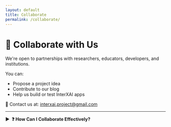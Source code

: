```yaml
---
layout: default
title: Collaborate
permalink: /collaborate/
---
```


# 🤝 Collaborate with Us

We're open to partnerships with researchers, educators, developers, and institutions.

You can:
- Propose a project idea  
- Contribute to our blog  
- Help us build or test InterXAI apps  

📧 Contact us at: [interxai.project@gmail.com](mailto:interxai.project@gmail.com)

---

<style>
  .collapsible-help summary {
    font-weight: bold;
    cursor: pointer;
    position: relative;
    list-style: none;
  }

  .collapsible-help summary::marker,
  .collapsible-help summary::-webkit-details-marker {
    display: none;
  }

  .collapsible-help summary::before {
    content: "▶";
    display: inline-block;
    margin-right: 0.5em;
    transition: transform 0.2s ease-in-out;
  }

  .collapsible-help[open] summary::before {
    transform: rotate(90deg);
  }

  .collapsible-help div {
    padding: 0.5rem 0 1rem 1rem;
    animation: fadeIn 0.3s ease-in-out;
  }

  @keyframes fadeIn {
    from { opacity: 0; transform: translateY(-5px); }
    to { opacity: 1; transform: translateY(0); }
  }
</style>

<details class="collapsible-help">
  <summary>❓ How Can I Collaborate Effectively?</summary>
  <div>
    <p>We value contributions from diverse backgrounds. Here are ways to get involved:</p>

    <ul>
      <li><strong>Researchers:</strong> Propose a study or co-develop an experimental module with us.</li>
      <li><strong>Educators:</strong> Use InterXAI materials in class or co-create learning tools.</li>
      <li><strong>Developers:</strong> Contribute code, design, or usability feedback.</li>
      <li><strong>Writers:</strong> Submit reflections, tutorials, or case-based blog posts.</li>
    </ul>

    <p>Not sure where to begin? Email us and we’ll help match your interests with project needs.</p>
  </div>
</details>
